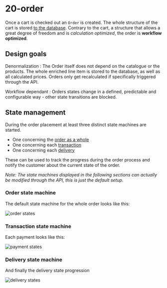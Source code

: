 # 20-order

Once a cart is checked out an `Order` is created. The whole structure of the cart is stored [to the database](../10-erd/erd-shopware-core-checkout-order.md). Contrary to the cart, a structure that allows a great degree of freedom and is _calculation optimized_, the order is **workflow optimized**.

## Design goals

Denormalization : The Order itself does not depend on the catalogue or the products. The whole enriched line item is stored to the database, as well as all calculated prices. Orders only get recalculated if specifically triggered through the API.

Workflow dependant : Orders states change in a defined, predictable and configurable way - other state transitions are blocked.

## State management

During the order placement at least three distinct state machines are started.

* One concerning the [order as a whole](https://github.com/shopware/platform/blob/master/src/Core/Checkout/Order/OrderStates.php)
* One concerning each [transaction](https://github.com/shopware/platform/blob/master/src/Core/Checkout/Order/Aggregate/OrderTransaction/OrderTransactionStates.php)
* One concerning each [delivery](https://github.com/shopware/platform/blob/master/src/Core/Checkout/Order/Aggregate/OrderDelivery/OrderDeliveryStates.php)

These can be used to track the progress during the order process and notify the customer about the current state of the order.

_Note: The state machines displayed in the following sections can actually be modified through the API, this is just the default setup._

### Order state machine

The default state machine for the whole order looks like this:

![order states](https://github.com/elkmod/shopware-dx/tree/0c4bd450b25734a607955d03e7f7a908abf1a386/Resources/current/60-references-internals/10-core/50-checkout-process/dist/order-state-machine.png)

### Transaction state machine

Each payment looks like this:

![payment states](https://github.com/elkmod/shopware-dx/tree/0c4bd450b25734a607955d03e7f7a908abf1a386/Resources/current/60-references-internals/10-core/50-checkout-process/dist/order-payment-state-machine.png)

### Delivery state machine

And finally the delivery state progression

![delivery states](https://github.com/elkmod/shopware-dx/tree/0c4bd450b25734a607955d03e7f7a908abf1a386/Resources/current/60-references-internals/10-core/50-checkout-process/dist/order-delivery-state-machine.png)

